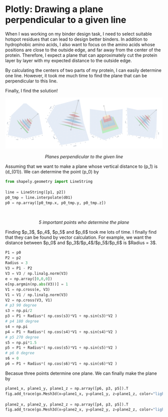# Plotly: Drawing a plane perpendicular to a given line


When I was working on my binder design task, I need to select suitable hotspot residues that can lead to design better binders. In addition to hydrophobic amino acids, I also want to focus on the amino acids whose positions are close to the outside edge, and far away from the center of the protein. Therefore, I expect a plane that can approximately cut the protein layer by layer with my expected distance to the outside edge.

By calculating the centers of two parts of my protein, I can easily determine one line. However, it took me much time to find the plane that can be perpendicular to this line.

Finally, I find the solution! 


<div align="center">
<img src="./img/four.png" alt="" >
<p><em>Planes perpendicular to the given line</em></p>
</div>

Assuming that we want to make a plane whose vertical distance to \(p_1\) is \(d_{01}\). We can determine the point \(p_0\) by 
```python
from shapely.geometry import LineString

line = LineString([p1, p2])
p0_tmp = line.interpolate(d01)
p0 = np.array([p0_tmp.x, p0_tmp.y, p0_tmp.z])
```

<div align="center">
<img src="../images/plane1.png" alt="">
<p><em>5 important points who determine the plane</em></p>
</div>
Finding $p_3$, $p_4$, $p_5$ and $p_6$ took me lots of time. I finally find that they can be found by vector calculation. 
For example, we want the distance between $p_0$ and $p_3$/$p_4$/$p_5$/$p_6$ is $Radius = 3$. 

```python
P1 = p0
P2 = p2
Radius = 3
V3 = P1 - P2
V3 = V3 / np.linalg.norm(V3)
e = np.array([0,0,0])
e[np.argmin(np.abs(V3))] = 1
V1 = np.cross(e, V3)
V1 = V1 / np.linalg.norm(V3)
V2 = np.cross(V3, V1)
# p3 90 degree
s3 = np.pi/2
p3 = P1 + Radius*( np.cos(s3)*V1 + np.sin(s3)*V2 ) 
# p4 180 degree
s4 = np.pi
p4 = P1 + Radius*( np.cos(s4)*V1 + np.sin(s4)*V2 ) 
# p5 270 degree
s5 = np.pi*1.5
p5 = P1 + Radius*( np.cos(s5)*V1 + np.sin(s5)*V2 )
# p6 0 degree
s6 = 0
p6 = P1 + Radius*( np.cos(s6)*V1 + np.sin(s6)*V2 )
```

Becasue three points determine one plane. We can finally make the plane by
```python
plane1_x, plane1_y, plane1_z = np.array([p6, p3, p5]).T
fig.add_trace(go.Mesh3d(x=plane1_x, y=plane1_y, z=plane1_z, color="lightgreen", name = "", hoverinfo="skip", opacity=0.50))

plane2_x, plane2_y, plane2_z = np.array([p4, p3, p5]).T
fig.add_trace(go.Mesh3d(x=plane2_x, y=plane2_y, z=plane2_z, color="lightgreen", name = "", hoverinfo="skip", opacity=0.50))
```

